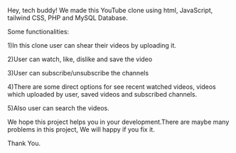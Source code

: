 Hey, tech buddy!
We made this YouTube clone using html, JavaScript, tailwind CSS, PHP and MySQL Database.

Some functionalities:

1)In this clone user can shear their videos by uploading it.

2)User can watch, like, dislike and save the video

3)User can subscribe/unsubscribe the channels

4)There are some direct options for see recent watched videos, videos which uploaded by user, saved videos and subscribed channels.

5)Also user can search the videos.

We hope this project helps you in your development.There are maybe many problems in this project, We will happy if you fix it.

Thank You.
